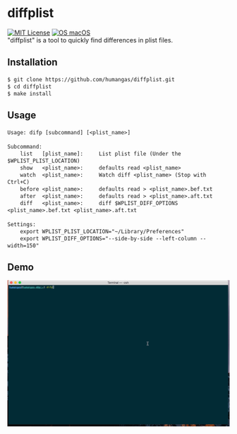# diffplist
[![MIT License](http://img.shields.io/badge/license-MIT-blue.svg?style=flat)](LICENSE)
[![OS macOS](https://img.shields.io/badge/OS-macOS-blue.svg)](OS)  
"diffplist" is a tool to quickly find differences in plist files.

## Installation
```
$ git clone https://github.com/humangas/diffplist.git
$ cd diffplist
$ make install 
```


## Usage
```
Usage: difp [subcommand] [<plist_name>]

Subcommand:
    list   [plist_name]:     List plist file (Under the $WPLIST_PLIST_LOCATION)
    show   <plist_name>:     defaults read <plist_name>
    watch  <plist_name>:     Watch diff <plist_name> (Stop with Ctrl+C)
    before <plist_name>:     defaults read > <plist_name>.bef.txt
    after  <plist_name>:     defaults read > <plist_name>.aft.txt
    diff   <plist_name>:     diff $WPLIST_DIFF_OPTIONS <plist_name>.bef.txt <plist_name>.aft.txt

Settings:
    export WPLIST_PLIST_LOCATION="~/Library/Preferences"
    export WPLIST_DIFF_OPTIONS="--side-by-side --left-column --width=150"

```

## Demo
![](diffplist.gif)
